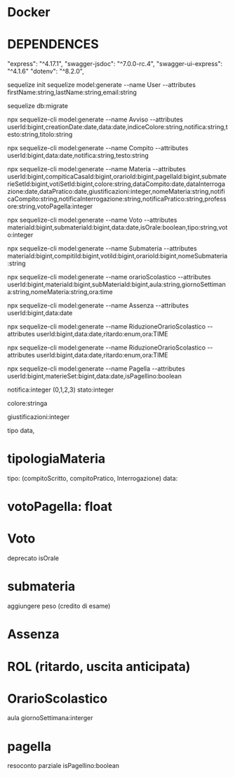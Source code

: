 # Docker


# DEPENDENCES
"express": "^4.17.1",
"swagger-jsdoc": "^7.0.0-rc.4",
"swagger-ui-express": "^4.1.6"
"dotenv": "^8.2.0",





sequelize init
sequelize model:generate --name User --attributes firstName:string,lastName:string,email:string

sequelize db:migrate




<!-- AVVISO -->
npx sequelize-cli model:generate --name Avviso --attributes userId:bigint,creationDate:date,data:date,indiceColore:string,notifica:string,testo:string,titolo:string


<!-- COMPITO -->
npx sequelize-cli model:generate --name Compito --attributes userId:bigint,data:date,notifica:string,testo:string

<!-- Materia -->
npx sequelize-cli model:generate --name Materia --attributes userId:bigint,compiticaCasaId:bigint,orarioId:bigint,pagellaId:bigint,submaterieSetId:bigint,votiSetId:bigint,colore:string,dataCompito:date,dataInterrogazione:date,dataPratico:date,giustificazioni:integer,nomeMateria:string,notificaCompito:string,notificaInterrogazione:string,notificaPratico:string,professore:string,votoPagella:integer


<!-- Voto -->
npx sequelize-cli model:generate --name Voto --attributes materiaId:bigint,submateriaId:bigint,data:date,isOrale:boolean,tipo:string,voto:integer

<!-- submateria -->
npx sequelize-cli model:generate --name Submateria --attributes materiaId:bigint,compitiId:bigint,votiId:bigint,orarioId:bigint,nomeSubmateria:string


<!-- OrarioScolastico -->
npx sequelize-cli model:generate --name orarioScolastico --attributes userId:bigint,materiaId:bigint,subMateriaId:bigint,aula:string,giornoSettimana:string,nomeMateria:string,ora:time

<!-- Assenza -->
npx sequelize-cli model:generate --name Assenza --attributes userId:bigint,data:date

<!-- RiduzioneOrarioScolastico (ritardo,entrata,uscita)-->
npx sequelize-cli model:generate --name RiduzioneOrarioScolastico --attributes userId:bigint,data:date,ritardo:enum,ora:TIME


<!-- RiduzioneOrarioScolastico (ritardo,entrata,uscita)-->
npx sequelize-cli model:generate --name RiduzioneOrarioScolastico --attributes userId:bigint,data:date,ritardo:enum,ora:TIME

<!-- Pagella-->
npx sequelize-cli model:generate --name Pagella --attributes userId:bigint,materieSet:bigint,data:date,isPagellino:boolean

notifica:integer (0,1,2,3)
stato:integer

<!-- HEX -->
colore:stringa

<!-- intero contatore -->
giustificazioni:integer


tipo
data,

# tipologiaMateria
tipo: (compitoScritto, compitoPratico, Interrogazione)
data:

# votoPagella: float

# Voto
deprecato isOrale

# submateria
aggiungere peso (credito di esame)

# Assenza

# ROL (ritardo, uscita anticipata)

# OrarioScolastico
aula
giornoSettimana:interger

# pagella
resoconto parziale 
isPagellino:boolean